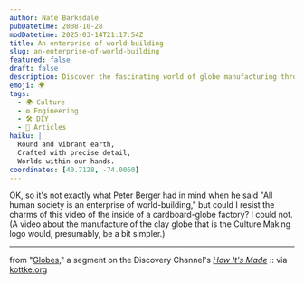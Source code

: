 ```yaml
---
author: Nate Barksdale
pubDatetime: 2008-10-28
modDatetime: 2025-03-14T21:17:54Z
title: An enterprise of world-building
slug: an-enterprise-of-world-building
featured: false
draft: false
description: Discover the fascinating world of globe manufacturing through this engaging video from the Discovery Channel's how it's made series.
emoji: 🌍
tags:
  - 🌍 Culture
  - ⚙️ Engineering
  - 🛠️ DIY
  - 📖 Articles
haiku: |
  Round and vibrant earth,  
  Crafted with precise detail,  
  Worlds within our hands.
coordinates: [40.7128, -74.0060]
---
```


OK, so it's not exactly what Peter Berger had in mind when he said "All human society is an enterprise of world-building," but could I resist the charms of this video of the inside of a cardboard-globe factory? I could not. (A video about the manufacture of the clay globe that is the Culture Making logo would, presumably, be a bit simpler.)

---

from "[Globes](https://www.google.com/search?q=%22Globes%22%20science.discovery.com)," a segment on the Discovery Channel's [_How It's Made_](https://www.google.com/search?q=%22_How%20It%27s%20Made_%22%20science.discovery.com) :: via [kottke.org](http://www.kottke.org)
